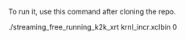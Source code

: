 To run it, use this command after cloning the repo.

./streaming_free_running_k2k_xrt krnl_incr.xclbin 0
